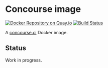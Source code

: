 # Concourse image

[![Docker Repository on Quay.io](https://quay.io/repository/panubo/concourse/status "Docker Repository on Quay.io")](https://quay.io/repository/panubo/concourse)
[![Build Status](https://travis-ci.org/panubo/docker-concourse.svg?branch=master)](https://travis-ci.org/panubo/docker-concourse)

A [concourse.ci](http://concourse.ci) Docker image.

## Status

Work in progress.
